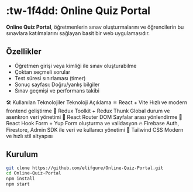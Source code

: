 #  :tw-1f4dd: Online Quiz Portal

**Online Quiz Portal**, öğretmenlerin sınav oluşturmalarını ve öğrencilerin bu sınavlara katılmalarını sağlayan basit bir web uygulamasıdır.

## Özellikler
- Öğretmen girişi veya kimliği ile sınav oluşturabilme
- Çoktan seçmeli sorular
- Test süresi sınırlaması (timer)
- Sonuç sayfası: Doğru/yanlış bilgiler
- Sınav geçmişi ve performans takibi
  
🛠️ Kullanılan Teknolojiler
Teknoloji	Açıklama
⚛️ React + Vite	Hızlı ve modern frontend geliştirme
🔄 Redux Toolkit + Redux Thunk	Global durum ve asenkron veri yönetimi
🔀 React Router DOM	Sayfalar arası yönlendirme
🧾 React Hook Form + Yup	Form oluşturma ve validasyon
🔥 Firebase	Auth, Firestore, Admin SDK ile veri ve kullanıcı yönetimi
🎨 Tailwind CSS	Modern ve hızlı stil altyapısı

## Kurulum
```bash
git clone https://github.com/elifgure/Online-Quiz-Portal.git
cd Online-Quiz-Portal
npm install
npm start

